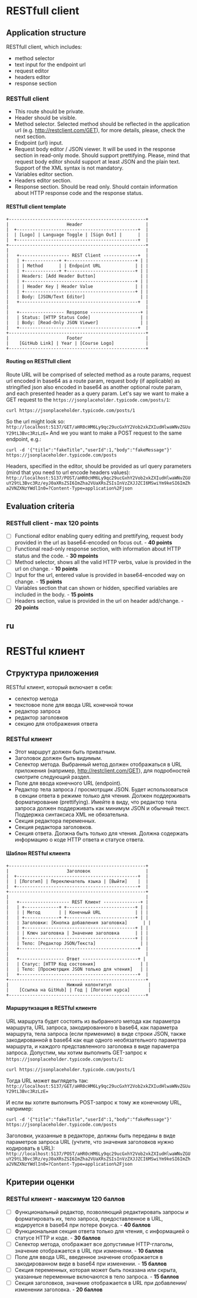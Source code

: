 # RESTfull client

## Application structure

RESTfull client, which includes:

- method selector
- text input for the endpoint url
- request editor
- headers editor
- response section

### RESTfull client

- This route should be private.
- Header should be visible.
- Method selector. Selected method should be reflected in the application url (e.g. http://restclient.com/GET), for more details, please, check the next section.
- Endpoint (url) input.
- Request body editor / JSON viewer. It will be used in the response section in read-only mode. Should support prettifying. Please, mind that request body editor should support at least JSON and the plain text. Support of the XML syntax is not mandatory.
- Variables editor section.
- Headers editor section.
- Response section. Should be read only. Should contain information about HTTP response code and the response status.

#### RESTfull client template

```
+----------------------------------------------------+
|                      Header                        |
|  +----------------------------------------------+  |
|  | [Logo] | Language Toggle | [Sign Out] |      |  |
|  +----------------------------------------------+  |
+----------------------------------------------------+
|                                                    |
|   +------------------- REST Client -------------+  |
|   | +-------------+ +--------------------------+ | |
|   | | Method      | | Endpoint URL             | | |
|   | +-------------+ +--------------------------+ | |
|   | Headers: [Add Header Button]                 | |
|   | +------------------------------------------+ | |
|   | | Header Key | Header Value                | | |
|   | +------------------------------------------+ | |
|   | Body: [JSON/Text Editor]                     | |
|   +---------------------------------------------+  |
|                                                    |
|   +----------------- Response -------------------+ |
|   | Status: [HTTP Status Code]                   | |
|   | Body: [Read-Only JSON Viewer]                | |
|   +---------------------------------------------+  |
+----------------------------------------------------+
|                      Footer                        |
|    [GitHub Link] | Year | [Course Logo]            |
+----------------------------------------------------+

```

#### Routing on RESTfull client

Route URL will be comprised of selected method as a route params, request url encoded in base64 as a route param, request body (if applicable) as stringified json also encoded in base64 as another optional route param, and each presented header as a query param.
Let's say we want to make a GET request to the `https://jsonplaceholder.typicode.com/posts/1`:

```curl
curl https://jsonplaceholder.typicode.com/posts/1
```

So the url might look so:
`http://localhost:5137/GET/aHR0cHM6Ly9qc29ucGxhY2Vob2xkZXIudHlwaWNvZGUuY29tL3Bvc3RzLzE=`
And we you want to make a POST request to the same endpoint, e.g.:

```curl
curl -d '{"title":"fakeTitle","userId":1,"body":"fakeMessage"}' https://jsonplaceholder.typicode.com/posts
```

Headers, specified in the editor, should be provided as url query parameters (mind that you need to url encode headers values):
`http://localhost:5137/POST/aHR0cHM6Ly9qc29ucGxhY2Vob2xkZXIudHlwaWNvZGUuY29tL3Bvc3Rz/eyJ0aXRsZSI6ImZha2VUaXRsZSIsInVzZXJJZCI6MSwiYm9keSI6ImZha2VNZXNzYWdlIn0=?Content-Type=application%2Fjson`

## Evaluation criteria

### RESTfull client - max 120 points

- [ ] Functional editor enabling query editing and prettifying, request body provided in the url as base64-encoded on focus out. - **40 points**
- [ ] Functional read-only response section, with information about HTTP status and the code. - **30 mpoints**
- [ ] Method selector, shows all the valid HTTP verbs, value is provided in the url on change. - **10 points**
- [ ] Input for the url, entered value is provided in base64-encoded way on change. - **15 points**
- [ ] Variables section that can shown or hidden, specified variables are included in the body. - **15 points**
- [ ] Headers section, value is provided in the url on header add/change. - **20 points**

## ru

# RESTful клиент

## Структура приложения

RESTful клиент, который включает в себя:

- селектор метода
- текстовое поле для ввода URL конечной точки
- редактор запроса
- редактор заголовков
- секцию для отображения ответа

### RESTful клиент

- Этот маршрут должен быть приватным.
- Заголовок должен быть видимым.
- Селектор метода. Выбранный метод должен отображаться в URL приложения (например, http://restclient.com/GET), для подробностей смотрите следующий раздел.
- Поле для ввода конечного URL (endpoint).
- Редактор тела запроса / просмотрщик JSON. Будет использоваться в секции ответа в режиме только для чтения. Должен поддерживать форматирование (prettifying). Имейте в виду, что редактор тела запроса должен поддерживать как минимум JSON и обычный текст. Поддержка синтаксиса XML не обязательна.
- Секция редактора переменных.
- Секция редактора заголовков.
- Секция ответа. Должна быть только для чтения. Должна содержать информацию о коде HTTP ответа и статусе ответа.

#### Шаблон RESTful клиента

```
+----------------------------------------------------+
|                      Заголовок                     |
|  +----------------------------------------------+  |
|  | [Логотип] | Переключатель языка | [Выйти]    |  |
|  +----------------------------------------------+  |
+----------------------------------------------------+
|                                                    |
|   +------------------- REST Клиент --------------+ |
|   | +-------------+ +--------------------------+ | |
|   | | Метод       | | Конечный URL             | | |
|   | +-------------+ +--------------------------+ | |
|   | Заголовки: [Кнопка добавления заголовка]      | |
|   | +------------------------------------------+ | |
|   | | Ключ заголовка | Значение заголовка      | | |
|   | +------------------------------------------+ | |
|   | Тело: [Редактор JSON/Текста]                 | |
|   +---------------------------------------------+  |
|                                                    |
|   +----------------- Ответ ---------------------+ |
|   | Статус: [HTTP Код состояния]                 | |
|   | Тело: [Просмотрщик JSON только для чтения]   | |
|   +---------------------------------------------+  |
+----------------------------------------------------+
|                      Нижний колонтитул              |
|    [Ссылка на GitHub] | Год | [Логотип курса]       |
+----------------------------------------------------+

```

#### Маршрутизация в RESTful клиенте

URL маршрута будет состоять из выбранного метода как параметра маршрута, URL запроса, закодированного в base64, как параметра маршрута, тела запроса (если применимо) в виде строки JSON, также закодированной в base64 как еще одного необязательного параметра маршрута, и каждого представленного заголовка в виде параметра запроса.
Допустим, мы хотим выполнить GET-запрос к `https://jsonplaceholder.typicode.com/posts/1`:

```curl
curl https://jsonplaceholder.typicode.com/posts/1
```

Тогда URL может выглядеть так:
`http://localhost:5137/GET/aHR0cHM6Ly9qc29ucGxhY2Vob2xkZXIudHlwaWNvZGUuY29tL3Bvc3RzLzE=`

И если вы хотите выполнить POST-запрос к тому же конечному URL, например:

```curl
curl -d '{"title":"fakeTitle","userId":1,"body":"fakeMessage"}' https://jsonplaceholder.typicode.com/posts
```

Заголовки, указанные в редакторе, должны быть переданы в виде параметров запроса URL (учтите, что значения заголовков нужно кодировать в URL):
`http://localhost:5137/POST/aHR0cHM6Ly9qc29ucGxhY2Vob2xkZXIudHlwaWNvZGUuY29tL3Bvc3Rz/eyJ0aXRsZSI6ImZha2VUaXRsZSIsInVzZXJJZCI6MSwiYm9keSI6ImZha2VNZXNzYWdlIn0=?Content-Type=application%2Fjson`

## Критерии оценки

### RESTful клиент - максимум 120 баллов

- [ ] Функциональный редактор, позволяющий редактировать запросы и форматировать их, тело запроса, предоставленное в URL, кодируется в base64 при потере фокуса. - **40 баллов**
- [ ] Функциональная секция ответа только для чтения, с информацией о статусе HTTP и коде. - **30 баллов**
- [ ] Селектор метода, отображает все допустимые HTTP-глаголы, значение отображается в URL при изменении. - **10 баллов**
- [ ] Поле для ввода URL, введенное значение отображается в закодированном виде в base64 при изменении. - **15 баллов**
- [ ] Секция переменных, которая может быть показана или скрыта, указанные переменные включаются в тело запроса. - **15 баллов**
- [ ] Секция заголовков, значение отображается в URL при добавлении/изменении заголовка. - **20 баллов**
